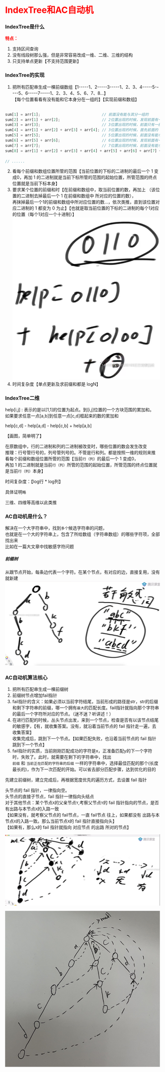 # <font color="red">**IndexTree和AC自动机**</font>

### IndexTree是什么
<font color="red">**特点：**</br></font>
1. 支持区间查询  
2. 没有线段树那么强，但是非常容易改成一维、二维、三维的结构  
3. 只支持单点更新【不支持范围更新】  


### IndexTree的实现
1. 把所有匹配串生成一棵前缀数组【1-----1、2-----3-----1、2、3、4-----5-----5、6-----7-----1、2、3、4、5、6、7、8...】  
   【每个位置看看有没有能和它本身分在一组的】【实现前缀和数组】  
```javascript

sum[1] = arr[1];                            // 前面没有能与其分一组的
sum[2] = arr[1] + arr[2];                   // 2位置出现的时候，发现前面有一个 1 是单独存在的，可以与其分一组
sum[3] = arr[3];                            // 3位置出现的时候，前面只有一组两个数的【被合并的不算】，没有能与之个数一样的
sum[4] = arr[1] + arr[2] + arr[3] + arr[4]; // 3位置出现的时候，首先前面的 3 位置是一个数，可以合进来，合进来以后，变成了两个数，前面的 1、2 也是两个数，也可以合进来
sum[5] = arr[5];                            // 5位置出现的时候，前面没有能与其分一组的
sum[6] = arr[5] + arr[6];                   // 6位置出现的时候，发现前面有一个 5 是单独存在的，可以与其分一组
sum[7] = arr[7];                            // 7位置出现的时候，前面没有能与其分一组的
sum[8] = arr[1] + arr[2] + arr[3] + arr[4] + arr[5] + arr[6] + arr[7] + arr[8];

// ......
```

2. 看每个前缀和数组位置所管的范围【当前位置的下标的二进制的最后一个 1 变成0，再加 1 的二进制就是当前下标所管的范围的起始位置，所管范围的终点位置就是当前下标本身】  
3. 要求某个位置的前缀和时【在前缀和数组中，取当前位置的数，再加上 （该位置的二进制去掉最后一个 1 在前缀和数组中
   所对应的位置的数），  
   再抹掉最后一个1的前缀和数组中所对应位置的数...，依次类推，直到该位置对应二进制的 1 都变为 0 为止】【也就是取当前位置的下标的二进制的每个1对应的位置（每个1对应一个十进制）】  
   ![求累加和help[1...cur]](img_3.png)   
4. 时间复杂度【单点更新及求前缀和都是 logN】  




### IndexTree二维
help[i,j] : 表示的是以[1,1]的位置为起点。到[i,j]位置的一个方块范围的累加和。  
如果要求任意一点[a,b]到任意一点[c,d]框起来的数的累加和  

help[c,d] - help[a,d] - help[c,b] + help[a,b]  

【画图，简单明了】  


在原数组中，行的二进制和列的二进制被改变时，哪些位置的数会发生改变  
推理：行号管行号的，列号管列号的。不管是行和列。都是按照一维的规则来推  
看每个前缀和数组位置所管的范围【当前`行（列）`的最后一个 1 变成0，  
再加 1 的二进制就是当前`行（列）`所管的范围的起始位置，所管范围的终点位置就是当前`行（列）`本身】  

时间复杂度：【log行 * log列】  

具体证明`略`  

三维、四维等高维以此类推  


### AC自动机是什么？
解决在一个大字符串中，找到`多个`候选字符串的问题，  
也就是在一个大的字符串上，包含了所给数组（字符串数组）的哪些字符项，全部找出来  
比如在一篇大文章中找敏感字符问题  

##### 前缀树
从跟节点开始，每条边代表一个字符。在某个节点，有对应的边，直接复用，没有就新建  
![图解前缀树](img.png)  


### AC自动机算法核心
1. 把所有匹配串生成一棵前缀树  
2. 前缀树节点增加fail指针  
3. fail指针的含义：如果必须以当前字符结尾，当前形成的路径是str，str的后缀和剩下字符串的前缀，哪一个拥有`最大`的匹配长度。fail指针就指向那个字符串的最后一个字符所对应的节点。（迷不迷？听讲述！）  
4. 在进行匹配的时候，丛头节点出发，来到一个节点，检查是否有以该节点结尾的敏感字，【有，就收集答案。没有，就沿着当前节点的 fail 指针走一遍，去收集答案】  
   收集完成后，跳到下一个节点。【如果匹配失败，也沿着当前节点的 fail 指针跳到下一个节点】  
5. fail指针的实质，当前刚刚匹配成功的字符是x，正准备匹配y的下一个字符时，失败了。此时，就需要在剩下的字符串中，找出  
   `前缀` 和 `当前正在匹配的字符串的后缀` 一样的字符串中，选择最佳匹配的那个(长度最长的)，作为下一次匹配的开始。可以省去部分匹配步骤，达到优化的目的 



先建立前缀树，建立完成后，再根据宽度优先的遍历方式，去设置 fail 指针  

头节点的 fail 指针，一律指向空。  
头节点的直接子节点，fail 指针一律指向头结点  
对于其他节点：某个节点`X`的父亲节点`Y`,考察父节点`Y`的 fail 指针指向的节点，是否有出路与本节点`X`的入路一致  
【如果没有，就考察父节点的 fail节点，一直 fail节点 往上，如果都没有 出路与本节点`X`的入路一致。那么当前节点`X`的 fail 指针直接指向头】  
【如果有，那么`X`的 fail 指针就指向 对应节点 的出路 所对的节点】  

![图解fail指针](img_1.png)  

![图解fail指针](img_2.png)  
